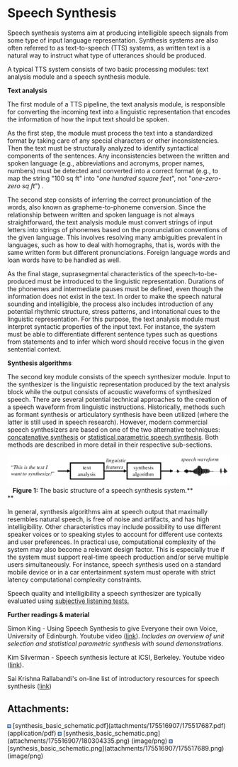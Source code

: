# Speech Synthesis

Speech synthesis systems aim at producing intelligible speech signals
from some type of input language representation. Synthesis systems are
also often referred to as text-to-speech (TTS) systems, as written text
is a natural way to instruct what type of utterances should be produced.

A typical TTS system consists of two basic processing modules: text
analysis module and a speech synthesis module. 

  

**Text analysis**

The first module of a TTS pipeline, the text analysis module, is
responsible for converting the incoming text into a linguistic
representation that encodes the information of how the input text should
be spoken.

As the first step, the module must process the text into a standardized
format by taking care of any special characters or other
inconsistencies. Then the text must be structurally analyzed to identify
syntactical components of the sentences. Any inconsistencies between the
written and spoken language (e.g., abbreviations and acronyms, proper
names, numbers) must be detected and converted into a correct format
(e.g., to map the string "100 sq ft" into "*one hundred* *square feet*",
not "*one-zero-zero sq ft*") .  

The second step consists of inferring the correct pronunciation of the
words, also known as grapheme-to-phoneme conversion. Since the
relationship between written and spoken language is not always
straightforward, the text analysis module must convert strings of input
letters into strings of phonemes based on the pronunciation conventions
of the given language. This involves resolving many ambiguities
prevalent in languages, such as how to deal with homographs, that is,
words with the same written form but different pronunciations. Foreign
language words and loan words have to be handled as well.

As the final stage, suprasegmental characteristics of the
speech-to-be-produced must be introduced to the linguistic
representation. Durations of the phonemes and intermediate pauses must
be defined, even though the information does not exist in the text. In
order to make the speech natural sounding and intelligible, the process
also includes introduction of any potential rhythmic structure, stress
patterns, and intonational cues to the linguistic representation. For
this purpose, the text analysis module must interpret syntactic
properties of the input text. For instance, the system must be able to
differentiate different sentence types such as questions from statements
and to infer which word should receive focus in the given sentential
context.  

  

**Synthesis algorithms**

The second key module consists of the speech synthesizer module. Input
to the synthesizer is the linguistic representation produced by the text
analysis block while the output consists of acoustic waveforms of
synthesized speech. There are several potential technical approaches to
the creation of a speech waveform from linguistic instructions.
Historically, methods such as formant synthesis or articulatory
synthesis have been utilized (where the latter is still used in speech
research). However, modern commercial speech synthesizers are based on
one of the two alternative techniques: [concatenative
synthesis](Concatenative_speech_synthesis) or [statistical parametric
speech synthesis](Statistical_parametric_speech_synthesis). Both methods
are described in more detail in their respective sub-sections. 

<img src="attachments/175516907/175517689.png" class="image-center"
data-image-src="attachments/175516907/175517689.png"
data-unresolved-comment-count="0" data-linked-resource-id="175517689"
data-linked-resource-version="2" data-linked-resource-type="attachment"
data-linked-resource-default-alias="synthesis_basic_schematic.png"
data-base-url="https://wiki.aalto.fi"
data-linked-resource-content-type="image/png"
data-linked-resource-container-id="175516907"
data-linked-resource-container-version="23" width="750" />   **Figure
1:** The basic structure of a speech synthesis system.**  
**

  

In general, synthesis algorithms aim at speech output that maximally
resembles natural speech, is free of noise and artifacts, and has high
intelligibility. Other characteristics may include possibility to use
different speaker voices or to speaking styles to account for different
use contexts and user preferences. In practical use, computational
complexity of the system may also become a relevant design factor. This
is especially true if the system must support real-time speech
production and/or serve multiple users simultaneously. For instance,
speech synthesis used on a standard mobile device or in a car
entertainment system must operate with strict latency computational
complexity constraints.

Speech quality and intelligibility a speech synthesizer are typically
evaluated using [subjective listening
tests.](Subjective_quality_evaluation)

  

**Further readings & material**

Simon King - Using Speech Synthesis to give Everyone their own Voice,
University of Edinburgh. Youtube video
([link](https://www.youtube.com/watch?v=xzL-pxcpo-E)). *Includes an
overview of unit selection and statistical parametric synthesis with
sound demonstrations.*

Kim Silverman - Speech synthesis lecture at ICSI, Berkeley. Youtube
video ([link](https://www.youtube.com/watch?v=7mjh0PSUv0M)).

Sai Krishna Rallabandi's on-line list of introductory resources for
speech synthesis
([link](http://www.cs.cmu.edu/~srallaba/Learn_Synthesis/intro.html))

  

  

<div class="pageSectionHeader">

## Attachments:

</div>

<div class="greybox" align="left">

<img src="images/icons/bullet_blue.gif" width="8" height="8" />
[synthesis_basic_schematic.pdf](attachments/175516907/175517687.pdf)
(application/pdf)  
<img src="images/icons/bullet_blue.gif" width="8" height="8" />
[synthesis_basic_schematic.png](attachments/175516907/180304335.png)
(image/png)  
<img src="images/icons/bullet_blue.gif" width="8" height="8" />
[synthesis_basic_schematic.png](attachments/175516907/175517689.png)
(image/png)  

</div>
